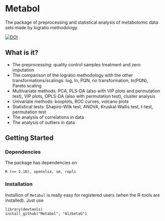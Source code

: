 # Metabol
The package of preprocessing and statistical analysis of metabolomic data sets made by logratio methodology.

[![DOI](https://zenodo.org/badge/188906403.svg)](https://zenodo.org/badge/latestdoi/188906403)

What is it?
-----------

- The preprocessing: quality control samples treatment and zero imputation
- The comparison of the logratio methodology with the other transformations/scalings: log, ln, PQN, no transformation, ln(PQN), Pareto 
scaling
- Multivariate methods: PCA, PLS-DA (also with VIP plots and permutation test), VIP plots, OPLS-DA (also with permutation test), cluster analysis
- Univariate methods: boxplots, ROC curves, volcano plots
- Statistical tests: Shapiro-Wilk test, ANOVA, Kruskal-Wallis test, t-test, permutation test 
- The analysis of correlations in data
- The analysis of outliers in data

Getting Started
---------------

### Dependencies

The package has dependencies on 

	R (>= 2.10), openxlsx, sm, ropls

### Installation

Installion of `Metabol` is really easy for registered users (when the R-tools are installed). Just use 

    library(devtools)
    install_github("Metabol", "AlzbetaG")
